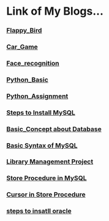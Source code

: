
# Link of My Blogs...

### [Flappy_Bird](https://github.com/Sudarshan-gurav/Flappy_Bird)
### [Car_Game](https://github.com/Sudarshan-gurav/car_game)
### [Face_recognition](https://github.com/Sudarshan-gurav/Face_recognition)
### [Python_Basic](https://sudarshan-gurav.github.io/python)
### [Python_Assignment](https://sudarshan-gurav.github.io/Assignment)
### [Steps to Install MySQL](https://sudarshan-gurav.github.io/Install_step)
### [Basic_Concept about Database](https://sudarshan-gurav.github.io/Basic_concept)
### [Basic Syntax of MySQL](https://sudarshan-gurav.github.io/Basic_Syntax) 
### [Library Management Project](https://sudarshan-gurav.github.io/Create_Insert)
### [Store Procedure in MySQL](https://sudarshan-gurav.github.io/store_procedure)
### [Cursor in Store Procedure](https://sudarshan-gurav.github.io/cursor)
### [steps to insatll oracle](https://sudarshan-gurav.github.io/step_install_oracle)

